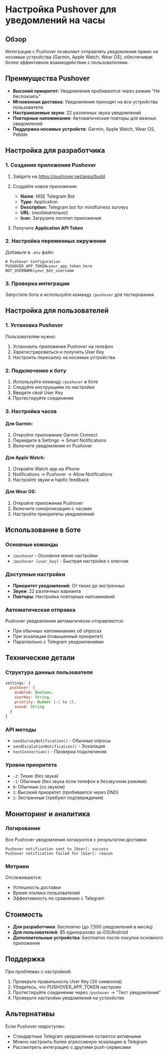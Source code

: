# Настройка Pushover для уведомлений на часы

## Обзор

Интеграция с Pushover позволяет отправлять уведомления прямо на носимые устройства (Garmin, Apple Watch, Wear OS), обеспечивая более эффективное взаимодействие с пользователями.

## Преимущества Pushover

- **Высокий приоритет**: Уведомления пробиваются через режим "Не беспокоить"
- **Мгновенная доставка**: Уведомления приходят на все устройства пользователя
- **Настраиваемые звуки**: 22 различных звука уведомлений
- **Повторные напоминания**: Автоматические повторы для важных уведомлений
- **Поддержка носимых устройств**: Garmin, Apple Watch, Wear OS, Pebble

## Настройка для разработчика

### 1. Создание приложения Pushover

1. Зайдите на https://pushover.net/apps/build
2. Создайте новое приложение:
   - **Name**: MSE Telegram Bot
   - **Type**: Application
   - **Description**: Telegram bot for mindfulness surveys
   - **URL**: (необязательно)
   - **Icon**: Загрузите логотип приложения

3. Получите **Application API Token**

### 2. Настройка переменных окружения

Добавьте в `.env` файл:

```env
# Pushover Configuration
PUSHOVER_APP_TOKEN=your_app_token_here
BOT_USERNAME=your_bot_username
```

### 3. Проверка интеграции

Запустите бота и используйте команду `/pushover` для тестирования.

## Настройка для пользователей

### 1. Установка Pushover

Пользователям нужно:
1. Установить приложение Pushover на телефон 
2. Зарегистрироваться и получить User Key
3. Настроить пересылку на носимые устройства

### 2. Подключение к боту

1. Используйте команду `/pushover` в боте
2. Следуйте инструкциям по настройке
3. Введите свой User Key
4. Протестируйте соединение

### 3. Настройка часов

#### Для Garmin:
1. Откройте приложение Garmin Connect
2. Перейдите в Settings → Smart Notifications
3. Включите уведомления от Pushover

#### Для Apple Watch:
1. Откройте Watch app на iPhone
2. Notifications → Pushover → Allow Notifications
3. Настройте звуки и haptic feedback

#### Для Wear OS:
1. Откройте приложение Pushover
2. Включите синхронизацию с часами
3. Настройте приоритеты уведомлений

## Использование в боте

### Основные команды

- `/pushover` - Основное меню настройки
- `/pushover [user_key]` - Быстрая настройка с ключом

### Доступные настройки

- **Приоритет уведомлений**: От тихих до экстренных
- **Звуки**: 22 различных варианта
- **Повторы**: Настройка повторных напоминаний

### Автоматическая отправка

Pushover уведомления автоматически отправляются:
- При обычных напоминаниях об опросах
- При эскалации (повышенный приоритет)
- Параллельно с Telegram уведомлениями

## Технические детали

### Структура данных пользователя

```javascript
settings: {
  pushover: {
    enabled: Boolean,
    userKey: String,
    priority: Number (-2 to 2),
    sound: String
  }
}
```

### API методы

- `sendSurveyNotification()` - Обычные опросы
- `sendEscalationNotification()` - Эскалация
- `testConnection()` - Проверка подключения

### Уровни приоритета

- `-2`: Тихие (без звука)
- `-1`: Обычные (без звука если телефон в беззвучном режиме)
- `0`: Обычные (со звуком)
- `1`: Высокий приоритет (пробивается через DND)
- `2`: Экстренные (требуют подтверждения)

## Мониторинг и аналитика

### Логирование

Все Pushover уведомления логируются с результатом доставки:

```
Pushover notification sent to [User]: success
Pushover notification failed for [User]: reason
```

### Метрики

Отслеживаются:
- Успешность доставки
- Время отклика пользователей
- Эффективность по сравнению с Telegram

## Стоимость

- **Для разработчика**: Бесплатно (до 7,500 уведомлений в месяц)
- **Для пользователей**: $5 единоразово за iOS/Android
- **Дополнительные устройства**: Бесплатно после покупки основного приложения

## Поддержка

При проблемах с настройкой:
1. Проверьте правильность User Key (30 символов)
2. Убедитесь, что PUSHOVER_APP_TOKEN настроен
3. Протестируйте соединение через `/pushover` → "Тест уведомления"
4. Проверьте настройки уведомлений на устройстве

## Альтернативы

Если Pushover недоступен:
- Стандартные Telegram уведомления остаются активными
- Можно настроить более агрессивную эскалацию в Telegram
- Рассмотреть интеграцию с другими push-сервисами